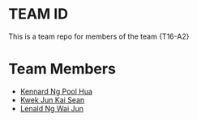 # TEAM ID
This is a team repo for members of the team {T16-A2}

# Team Members
* [Kennard Ng Pool Hua](members/kennardNgPoolHua.md)
* [Kwek Jun Kai Sean](members/kwekJunKaiSean.md)
* [Lenald Ng Wai Jun](members/Lenald.md)
